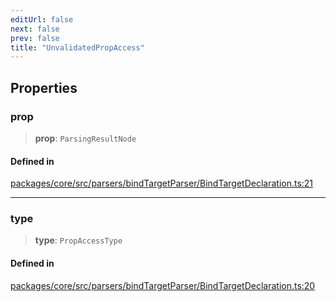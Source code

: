 ```yaml
---
editUrl: false
next: false
prev: false
title: "UnvalidatedPropAccess"
---
```


## Properties

### prop

> **prop**: `ParsingResultNode`

#### Defined in

[packages/core/src/parsers/bindTargetParser/BindTargetDeclaration.ts:21](https://github.com/mProjectsCode/obsidian-meta-bind-plugin/blob/f797e384bc51b3b69ee936c1c8f585862087d6d3/packages/core/src/parsers/bindTargetParser/BindTargetDeclaration.ts#L21)

***

### type

> **type**: `PropAccessType`

#### Defined in

[packages/core/src/parsers/bindTargetParser/BindTargetDeclaration.ts:20](https://github.com/mProjectsCode/obsidian-meta-bind-plugin/blob/f797e384bc51b3b69ee936c1c8f585862087d6d3/packages/core/src/parsers/bindTargetParser/BindTargetDeclaration.ts#L20)
